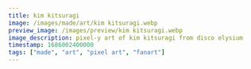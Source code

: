 ```yaml
---
title: kim kitsuragi
image: /images/made/art/kim kitsuragi.webp
preview_image: /images/preview/kim kitsuragi.webp
image_description: pixel-y art of kim kitsuragi from disco elysium
timestamp: 1686002400000
tags: ["made", "art", "pixel art", "fanart"]
---
```

